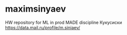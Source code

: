 # maximsinyaev
HW repository for ML in prod MADE discipline
Кукусиски https://data.mail.ru/profile/m.siniaev/
